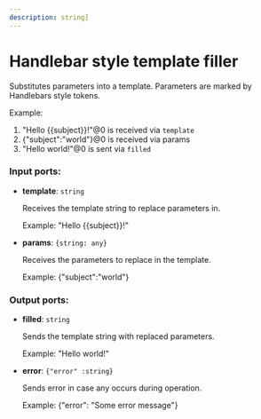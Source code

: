 ```yaml
---
description: string]
---
```


# Handlebar style template filler

Substitutes parameters into a template. Parameters are marked by Handlebars style tokens.

Example:

1. "Hello {{subject}}!"@0 is received via `template`
2. {"subject":"world"}@0 is received via params
3. "Hello world!"@0 is sent via `filled`

### Input ports:

* __template__: `string`

    Receives the template string to replace parameters in.
    
    Example:
    "Hello {{subject}}!"


* __params__: `{string: any}`

    Receives the parameters to replace in the template.
    
    Example: 
    {"subject":"world"}

### Output ports:

* __filled__: `string`

    Sends the template string with replaced parameters.
    
    Example:
    "Hello world!"


* __error__: `{"error" :string}`

    Sends error in case any occurs during operation.
    
    Example: 
    {"error": "Some error message"}

